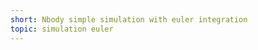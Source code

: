 ```yaml
---
short: Nbody simple simulation with euler integration
topic: simulation euler
---
```


<script>
	import { Pause, Play, Refresh } from '@steeze-ui/heroicons';

    import Canvas from '$components/projects/Canvas.svelte'

    import { Body, System } from "./nbody"
    import { Random } from "$utils/projects.js"

    let paused = false
    let particles_number = 200

    const system = new System()

    system.reset = function() {
        system.bodies = []
        system.trails = []

        for (let i = 0; i < particles_number; i++) {
            system.add(
                new Body(
                    Random(window.innerWidth),
                    Random(window.innerHeight),
                    [0, 0, 0]
                )
            );
        }
    }

    system.draw = function(p5) {
        p5.strokeWeight(3);

        for (let i = 0; i < system.trails.length; i++) {
            const body = system.bodies[i]
            const trail = system.trails[i]
            
            p5.stroke(body.color);

            for (let j = 0; j < trail.length - 1; j++) {
                p5.line(
                    trail[j].x,
                    trail[j].y,
                    trail[j + 1].x,
                    trail[j + 1].y
                );
            }
        }
    }


    const setup = (p5) => {
        p5.createCanvas(window.innerWidth, window.innerHeight);
        system.reset()
    };
  
    const draw = (p5) => {
        p5.background(220);
        if (!paused) system.step();
        system.draw(p5)
    };

    let values = system

    let actions = {
        reset: {
            label: Refresh,
            function: () => { system.reset() }
        },
        pause: {
            label: paused ? Play : Pause,
            function: () => { paused = !paused }
        }
    }
</script>

<div class="relative">
    <Canvas {setup} {draw} bind:values bind:actions />
</div>

